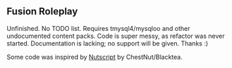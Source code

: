 <h2> Fusion Roleplay </h2>


Unfinished. No TODO list. Requires tmysql4/mysqloo and other undocumented content packs. Code is super messy, as refactor was never started. Documentation is lacking; no support will be given. Thanks :)

Some code was inspired by [Nutscript](https://github.com/Chessnut/NutScript) by ChestNut/Blacktea.
